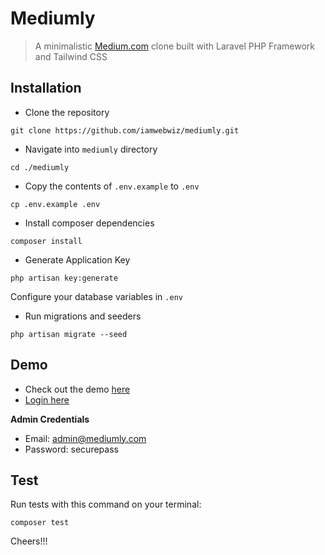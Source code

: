 # Mediumly

> A minimalistic [Medium.com](https://medium.com) clone built with Laravel PHP Framework and Tailwind CSS

## Installation

-   Clone the repository

```
git clone https://github.com/iamwebwiz/mediumly.git
```

-   Navigate into `mediumly` directory

```
cd ./mediumly
```

-   Copy the contents of `.env.example` to `.env`

```
cp .env.example .env
```

-   Install composer dependencies

```
composer install
```

-   Generate Application Key

```
php artisan key:generate
```

Configure your database variables in `.env`

-   Run migrations and seeders

```
php artisan migrate --seed
```

## Demo

-   Check out the demo [here](https://mediumly.herokuapp.com)
-   [Login here](https://mediumly.herokuapp.com/login)

**Admin Credentials**

-   Email: admin@mediumly.com
-   Password: securepass

## Test

Run tests with this command on your terminal:

```
composer test
```

Cheers!!!
